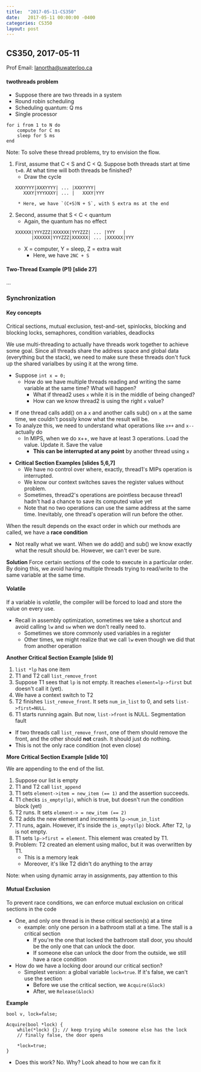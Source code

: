 ```yaml
---
title:  "2017-05-11-CS350"
date:   2017-05-11 00:00:00 -0400
categories: CS350
layout: post
---
```

## CS350, 2017-05-11

Prof Email: lanortha@uwaterloo.ca


#### twothreads problem

* Suppose there are two threads in a system
* Round robin scheduling
* Scheduling quantum: Q ms
* Single processor

```
for i from 1 to N do
    compute for C ms
    sleep for S ms
end
```

Note: To solve these thread problems, try to envision the flow.

1. First, assume that C < S and C < Q. Suppose both threads start at time `t=0`. At what time will both threads be finished?
    * Draw the cycle
    ```
    XXXYYYY|XXXYYYY| ... |XXXYYYY|
       XXXY|YYYXXXY| ... |   XXXY|YYY
    ```
        * Here, we have `(C+S)N + S`, with S extra ms at the end
2. Second, assume that S < C < quantum
    * Again, the quantum has no effect
    ```
    XXXXXX|YYYZZZ|XXXXXX|YYYZZZ| ... |YYY   |
          |XXXXXX|YYYZZZ|XXXXXX| ... |XXXXXX|YYY
    ```
    * X = computer, Y = sleep, Z = extra wait
        * Here, we have `2NC + S`


#### Two-Thread Example (P1) [slide 27]
...



### Synchronization


#### Key concepts

Critical sections, mutual exclusion, test-and-set, spinlocks, blocking and blocking locks, semaphores, condition variables, deadlocks

We use multi-threading to actually have threads work together to achieve some goal. Since all threads share the address space and global data (everything but the stack), we need to make sure these threads don't fuck up the shared varialbes by using it at the wrong time.

* Suppose `int x = 0;`
    - How do we have multiple threads reading and writing the same variable at the same time? What will happen?
        + What if thread2 uses `x` while it is in the middle of being changed?
        + How can we know thread2 is using the right `x` value?
- If one thread calls add() on a `x` and another calls sub() on `x` at the same time, we couldn't possily know what the result will be.
- To analyze this, we need to understand what operations like `x++` and `x--` actually do
    - In MIPS, when we do x++, we have at least 3 operations. Load the value. Update it. Save the value
        + **This can be interrupted at any point** by another thread using `x`
* **Critical Section Examples [slides 5,6,7]**
    - We have no control over where, exactly, thread1's MIPs operation is interrupted.
    - We know our context switches saves the register values without problem.
    - Sometimes, thread2's operations are pointless because thread1 hadn't had a chance to save its computed value yet
    - Note that no two operations can use the same address at the same time. Inevitably, one thread's operation will run before the other.

When the result depends on the exact order in which our methods are called, we have a **race condition**

* Not really what we want. When we do add() and sub() we know exactly what the result should be. However, we can't ever be sure.

**Solution**
Force certain sections of the code to execute in a particular order. By doing this, we avoid having multiple threads trying to read/write to the same variable at the same time.


#### Volatile

If a variable is *volatile*, the compiler will be forced to load and store the value on every use.

* Recall in assembly optimization, sometimes we take a shortcut and avoid calling `lw` and `sw` when we don't really need to.
    - Sometimes we store commonly used variables in a register
    - Other times, we might realize that we call `lw` even though we did that from another operation

**Another Critical Section Example [slide 9]**

1. `list *lp` has one item
2. T1 and T2 call `list_remove_front`
3. Suppose T1 sees that `lp` is not empty. It reaches `element=lp->first` but doesn't call it (yet).
4. We have a context switch to T2
5. T2 finishes `list_remove_front`. It sets `num_in_list` to 0, and sets `list->first=NULL`.
6. T1 starts running again. But now, `list->front` is NULL. Segmentation fault
    
* If two threads call `list_remove_front`, one of them should remove the front, and the other should **not** crash. It should just do nothing.
* This is not the only race condition (not even close)

**More Critical Section Example [slide 10]**

We are appending to the end of the list.

1. Suppose our list is empty
2. T1 and T2 call `list_append`
3. T1 sets `element->item = new_item (== 1)` and the assertion succeeds.
4. T1 checks `is_empty(lp)`, which is true, but doesn't run the condition block (yet)
4. T2 runs. It sets `element-> = new_item (== 2)`
5. T2 adds the new element and increments `lp->num_in_list`
6. T1 runs, again. However, it's inside the `is_empty(lp)` block. After T2, `lp` is not empty.
7. T1 sets `lp->first = element`. This element was created by T1.
8. Problem: T2 created an element using malloc, but it was overwritten by T1.
    * This is a memory leak
    * Moreover, it's like T2 didn't do anything to the array

Note: when using dynamic array in assignments, pay attention to this


#### Mutual Exclusion

To prevent race conditions, we can enforce mutual exclusion on critical sections in the code

* One, and only one thread is in these critical section(s) at a time
    - example: only one person in a bathroom stall at a time. The stall is a critical section
        + If you're the one that locked the bathroom stall door, you should be the only one that can unlock the door.
        + If someone else can unlock the door from the outside, we still have a race condition
* How do we have a locking door around our critical section?
    - Simplest version: a global variable `lock=true`. If it's false, we can't use the section
        + Before we use the critical section, we `Acquire(&lock)`
        + After, we `Release(&lock)`

**Example**

```
bool v, lock=false;

Acquire(bool *lock) {
    while(*lock) {}; // keep trying while someone else has the lock 
    // finally false, the door opens

    *lock=true;
}
```

* Does this work? No. Why? Look ahead to how we can fix it
